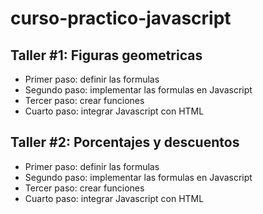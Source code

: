 # curso-practico-javascript

## Taller #1: Figuras geometricas

- Primer paso: definir las formulas
- Segundo paso: implementar las formulas en Javascript
- Tercer paso: crear funciones
- Cuarto paso: integrar Javascript con HTML  


## Taller #2: Porcentajes y descuentos

- Primer paso: definir las formulas
- Segundo paso: implementar las formulas en Javascript
- Tercer paso: crear funciones
- Cuarto paso: integrar Javascript con HTML 